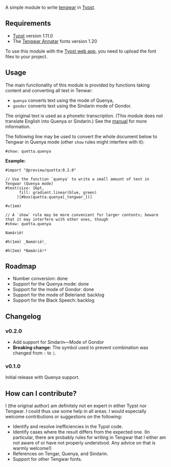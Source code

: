 A simple module to write [tengwar](https://en.wikipedia.org/wiki/Tengwar) in [Typst](https://typst.app/).

## Requirements

- [Typst](https://github.com/typst/typst) version 1.11.0
- The [Tengwar Annatar](https://www.fontspace.com/tengwar-annatar-font-f2244) fonts version 1.20

To use this module with the [Typst web app](https://typst.app/), you need to upload the font files to your project.

## Usage

The main functionality of this module is provided by functions taking content and converting all text in Tenwar: 

* `quenya` converts text using the mode of Quenya,
* `gondor` converts text using the Sindarin mode of Gondor.

The original text is used as a phonetic transcription. (This module does not translate English into Quenya or Sindarin.) See the [manual](manual.pdf) for more information. 

The following line may be used to convert the whole document below to Tengwar in Quenya mode (other `show` rules might interfere with it):
```
#show: quetta.quenya
```

**Example:**

```
#import "@preview/quetta:0.2.0"

// Use the function `quenya` to write a small amount of text in Tengwar (Quenya mode)
#text(size: 16pt, 
      fill: gradient.linear(blue, green)
     )[#box(quetta.quenya[_tengwar_])]

#v(1em)

// A `show` rule may be more convenient for larger contents; beware that it may interfere with other ones, though
#show: quetta.quenya

Namárië!

#h(1em) _Namárië!_

#h(2em) *Namárië!*
```

## Roadmap

* Number conversion: done
* Support for the Quenya mode: done
* Support for the mode of Gondor: done
* Support for the mode of Beleriand: backlog
* Support for the Black Speech: backlog

## Changelog

### v0.2.0

* Add support for Sindarin—Mode of Gondor
* **Breaking change:** The symbol used to prevent combination was changed from `:` to `|`.

### v0.1.0

Initial release with Quenya support.

## How can I contribute?

I (the original author) am definitely not en expert in either Typst nor Tengwar. I could thus use some help in all areas. I would especially welcome contributions or suggestions on the following: 

* Identify and resolve inefficiencies in the Typst code.
* Identify cases where the result differs from the expected one. (In particular, there are probably rules for writing in Tengwar that I either am not aware of or have not properly understood. Any advice on that is warmly welcome!)
* References on Tengar, Quenya, and Sindarin.
* Support for other Tengwar fonts. 

